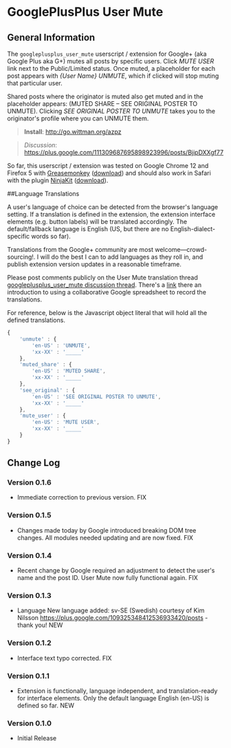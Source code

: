 # GooglePlusPlus User Mute

## General Information
The `googleplusplus_user_mute` userscript / extension for Google+ (aka Google Plus aka G+) mutes all posts by specific users. Click _MUTE USER_ link next to the Public/Limited status. Once muted, a placeholder for each post appears with _{User Name} UNMUTE_, which if clicked will stop muting that particular user.

Shared posts where the originator is muted also get muted and in the placeholder appears: (MUTED SHARE – SEE ORIGINAL POSTER TO UNMUTE). Clicking _SEE ORIGINAL POSTER TO UNMUTE_ takes you to the originator's profile where you can UNMUTE them.

>**Install**: <http://go.wittman.org/azpz>

>_Discussion_: <https://plus.google.com/111309687695898923996/posts/BjipDXXgf77>

So far, this userscript / extension was tested on Google Chrome 12 and Firefox 5 with [Greasemonkey](http://www.greasespot.net/) ([download](https://addons.mozilla.org/firefox/748/)) and should also work in Safari with the plugin [NinjaKit](http://d.hatena.ne.jp/os0x/20100612/1276330696) ([download](http://ss-o.net/safari/extension/NinjaKit.safariextz)).

##Language Translations

A user's language of choice can be detected from the browser's language setting. If a translation is defined in the extension, the extension interface elements (e.g. button labels) will be translated accordingly. The default/fallback language is English (US, but there are no English-dialect-specific words so far).

Translations from the Google+ community are most welcome—crowd-sourcing!. I will do the best I can to add languages as they roll in, and publish extension version updates in a reasonable timeframe.

Please post comments publicly on the User Mute translation thread [googleplusplus_user_mute discussion thread](https://plus.google.com/111309687695898923996/posts/jdyRNnUZh3a). There's a [link](http://go.wittman.org/g592) there an introduction to using a collaborative Google spreadsheet to record the translations.

For reference, below is the Javascript object literal that will hold all the defined translations.

```javascript
{
	'unmute' : {
		'en-US' : 'UNMUTE',
		'xx-XX' : '_____'
	},
	'muted_share' : {
		'en-US' : 'MUTED SHARE',
		'xx-XX' : '_____'
	},
	'see_original' : {
		'en-US' : 'SEE ORIGINAL POSTER TO UNMUTE',
		'xx-XX' : '_____'
	},
	'mute_user' : {
		'en-US' : 'MUTE USER',
		'xx-XX' : '_____'
	}
}
```

## Change Log

### Version 0.1.6

- Immediate correction to previous version. FIX

### Version 0.1.5

- Changes made today by Google introduced breaking DOM tree changes. All modules needed updating and are now fixed. FIX

### Version 0.1.4

- Recent change by Google required an adjustment to detect the user's name and the post ID. User Mute now fully functional again. FIX

### Version 0.1.3

- Language New language added: sv-SE (Swedish) courtesy of Kim Nilsson https://plus.google.com/109325348412536933420/posts - thank you! NEW

### Version 0.1.2

- Interface text typo corrected. FIX

### Version 0.1.1

- Extension is functionally, language independent, and translation-ready for interface elements. Only the default language English (en-US) is defined so far. NEW

### Version 0.1.0

- Initial Release